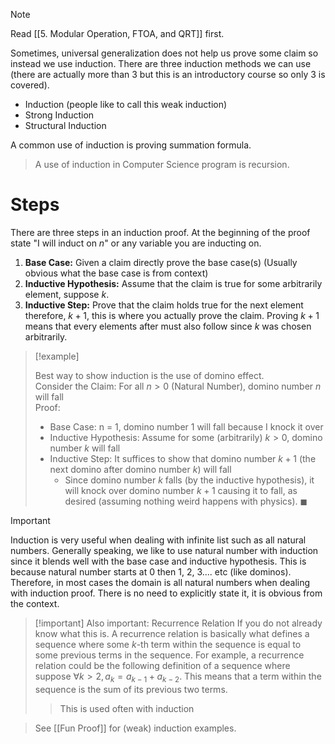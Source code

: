>[!note]
>Read [[5. Modular Operation, FTOA, and QRT]] first. 


Sometimes, universal generalization does not help us prove some claim so instead we use induction. There are three induction methods we can use (there are actually more than 3 but this is an introductory course so only 3 is covered). 
- Induction (people like to call this weak induction)
- Strong Induction 
- Structural Induction

A common use of induction is proving summation formula.

>A use of induction in Computer Science program is recursion.


# Steps
There are three steps in an induction proof. At the beginning of the proof state "I will induct on $n$" or any variable you are inducting on. 

1. **Base Case:** Given a claim directly prove the base case(s) (Usually obvious what the base case is from context)
2. **Inductive Hypothesis:** Assume that the claim is true for some arbitrarily element, suppose $k$. 
3. **Inductive Step:** Prove that the claim holds true for the next element therefore, $k+1$, this is where you actually prove the claim. Proving $k+1$ means that every elements after must also follow since $k$ was chosen arbitrarily. 


>[!example]
>
>Best way to show induction is the use of domino effect.<br>
>Consider the Claim: For all $n > 0$ (Natural Number), domino number $n$ will fall<br>
>Proof:
>- Base Case: n = 1, domino number 1 will fall because I knock it over
>- Inductive Hypothesis: Assume for some (arbitrarily) $k > 0$, domino number $k$ will fall
>- Inductive Step: It suffices to show that domino number $k+1$ (the next domino after domino number $k$) will fall 
>	- Since domino number $k$ falls (by the inductive hypothesis), it will knock over domino number $k+1$ causing it to fall, as desired (assuming nothing weird happens with physics). $\blacksquare$

>[!important]
>Induction is very useful when dealing with infinite list such as all natural numbers. Generally speaking, we like to use natural number with induction since it blends well with the base case and inductive hypothesis. This is because natural number starts at 0 then 1, 2, 3.... etc (like dominos). Therefore, in most cases the domain is all natural numbers when dealing with induction proof. There is no need to explicitly state it, it is obvious from the context. 

>[!important] Also important: Recurrence Relation
>If you do not already know what this is. A recurrence relation is basically what defines a sequence where some $k$-th term within the sequence is equal to some previous terms in the sequence. For example, a recurrence relation could be the following definition of a sequence where suppose $\forall k > 2, a_k = a_{k-1} + a_{k-2}$. This means that a term within the sequence is the sum of its previous two terms.
>
>> This is used often with induction


> See [[Fun Proof]] for (weak) induction examples.

